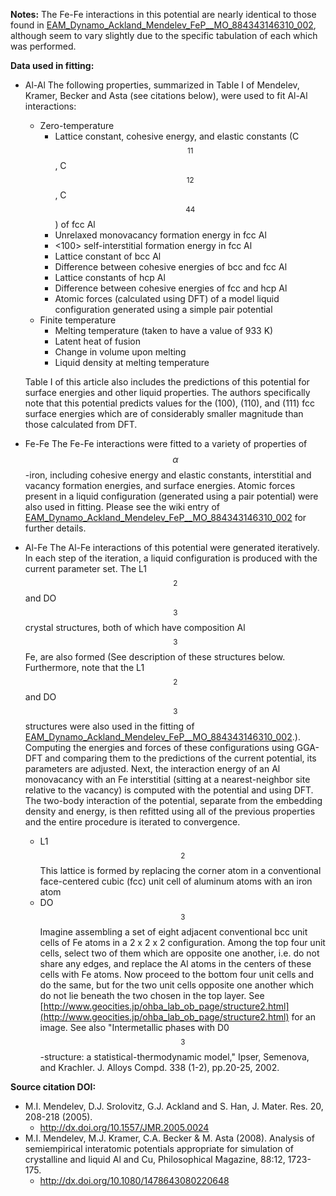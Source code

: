 **Notes:**
The Fe-Fe interactions in this potential are nearly identical to those found in [EAM_Dynamo_Ackland_Mendelev_FeP__MO_884343146310_002](https://openkim.org/cite/MO_884343146310_002), although seem to vary slightly due to the specific tabulation of each which was performed.

**Data used in fitting:**

* Al-Al
   The following properties, summarized in Table I of Mendelev, Kramer, Becker and Asta (see citations below), were used to fit Al-Al interactions:
    * Zero-temperature
        * Lattice constant, cohesive energy, and elastic constants (C$$_{11}$$, C$$_{12}$$, C$$_{44}$$) of fcc Al
        * Unrelaxed monovacancy formation energy in fcc Al
        * <100> self-interstitial formation energy in fcc Al
        * Lattice constant of bcc Al
        * Difference between cohesive energies of bcc and fcc Al
        * Lattice constants of hcp Al
        * Difference between cohesive energies of fcc and hcp Al
        * Atomic forces (calculated using DFT) of a model liquid configuration generated using a simple pair potential
    * Finite temperature
        * Melting temperature (taken to have a value of 933 K)
        * Latent heat of fusion
        * Change in volume upon melting
        * Liquid density at melting temperature

    Table I of this article also includes the predictions of this potential for surface energies and other liquid properties.  The authors specifically note that this potential predicts values for the (100), (110), and (111) fcc surface energies which are of considerably smaller magnitude than those calculated from DFT.

* Fe-Fe
The Fe-Fe interactions were fitted to a variety of properties of $$\alpha$$-iron, including cohesive energy and elastic constants, interstitial and vacancy formation energies, and surface energies.  Atomic forces present in a liquid configuration (generated using a pair potential) were also used in fitting.  Please see the wiki entry of [EAM_Dynamo_Ackland_Mendelev_FeP__MO_884343146310_002](https://openkim.org/cite/MO_884343146310_002) for further details.

* Al-Fe
The Al-Fe interactions of this potential were generated iteratively.  In each step of the iteration, a liquid configuration is produced with the current parameter set.  The L1$$_{2}$$ and DO$$_{3}$$ crystal structures, both of which have composition Al$$_{3}$$Fe, are also formed (See description of these structures below.  Furthermore, note that the L1$$_{2}$$ and DO$$_{3}$$ structures were also used in the fitting of [EAM_Dynamo_Ackland_Mendelev_FeP__MO_884343146310_002](https://openkim.org/cite/MO_884343146310_002).).  Computing the energies and forces of these configurations using GGA-DFT and comparing them to the predictions of the current potential, its parameters are adjusted.  Next, the interaction energy of an Al monovacancy with an Fe interstitial (sitting at a nearest-neighbor site relative to the vacancy) is computed with the potential and using DFT.  The two-body interaction of the potential, separate from the embedding density and energy, is then refitted using all of the previous properties and the entire procedure is iterated to convergence.

    * L1$$_{2}$$
      This lattice is formed by replacing the corner atom in a conventional face-centered cubic (fcc) unit cell of aluminum atoms with an iron atom
    * DO$$_{3}$$
      Imagine assembling a set of eight adjacent conventional bcc unit cells of Fe atoms in a 2 x 2 x 2 configuration.  Among the top four unit cells, select two of them which are opposite one another, i.e. do not share any edges, and replace the Al atoms in the centers of these cells with Fe atoms.  Now proceed to the bottom four unit cells and do the same, but for the two unit cells opposite one another which do not lie beneath the two chosen in the top layer.  See [http://www.geocities.jp/ohba_lab_ob_page/structure2.html](http://www.geocities.jp/ohba_lab_ob_page/structure2.html) for an image.  See also "Intermetallic phases with D0$$_3$$-structure: a statistical-thermodynamic model," Ipser, Semenova, and Krachler. J. Alloys Compd. 338 (1-2), pp.20-25, 2002.

**Source citation DOI:**

* M.I. Mendelev, D.J. Srolovitz, G.J. Ackland and S. Han, J. Mater. Res. 20, 208-218 (2005).
    - http://dx.doi.org/10.1557/JMR.2005.0024
* M.I. Mendelev, M.J. Kramer, C.A. Becker & M. Asta (2008). Analysis of semiempirical interatomic potentials appropriate for simulation of crystalline and liquid Al and Cu, Philosophical Magazine, 88:12, 1723-175.
    - http://dx.doi.org/10.1080/1478643080220648
